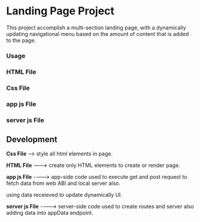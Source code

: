 # Landing Page Project

This project accomplish a multi-section landing page,
with a dynamically updating navigational menu based on the amount of content that is added to the page.

### Usage

### HTML File

### Css File

### app js File

### server js File

## Development

**Css File** --> style all html elements in page.

**HTML File** ---> create only HTML elements to create or render page.

**app js File** ----> app-side code used to execute get and post request to fetch data from web ABI and local server also.

using data receieved to update dynamically UI.

**server js File** ----> server-side code used to create routes and server also adding data into appData endpoint.
